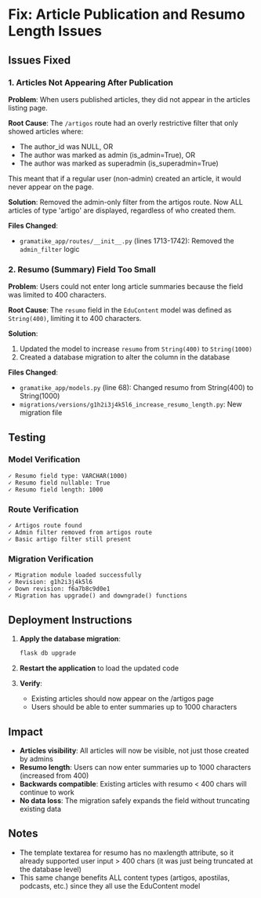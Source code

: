 # Fix: Article Publication and Resumo Length Issues

## Issues Fixed

### 1. Articles Not Appearing After Publication
**Problem**: When users published articles, they did not appear in the articles listing page.

**Root Cause**: The `/artigos` route had an overly restrictive filter that only showed articles where:
- The author_id was NULL, OR
- The author was marked as admin (is_admin=True), OR  
- The author was marked as superadmin (is_superadmin=True)

This meant that if a regular user (non-admin) created an article, it would never appear on the page.

**Solution**: Removed the admin-only filter from the artigos route. Now ALL articles of type 'artigo' are displayed, regardless of who created them.

**Files Changed**:
- `gramatike_app/routes/__init__.py` (lines 1713-1742): Removed the `admin_filter` logic

### 2. Resumo (Summary) Field Too Small
**Problem**: Users could not enter long article summaries because the field was limited to 400 characters.

**Root Cause**: The `resumo` field in the `EduContent` model was defined as `String(400)`, limiting it to 400 characters.

**Solution**: 
1. Updated the model to increase `resumo` from `String(400)` to `String(1000)`
2. Created a database migration to alter the column in the database

**Files Changed**:
- `gramatike_app/models.py` (line 68): Changed resumo from String(400) to String(1000)
- `migrations/versions/g1h2i3j4k5l6_increase_resumo_length.py`: New migration file

## Testing

### Model Verification
```
✓ Resumo field type: VARCHAR(1000)
✓ Resumo field nullable: True
✓ Resumo field length: 1000
```

### Route Verification
```
✓ Artigos route found
✓ Admin filter removed from artigos route
✓ Basic artigo filter still present
```

### Migration Verification
```
✓ Migration module loaded successfully
✓ Revision: g1h2i3j4k5l6
✓ Down revision: f6a7b8c9d0e1
✓ Migration has upgrade() and downgrade() functions
```

## Deployment Instructions

1. **Apply the database migration**:
   ```bash
   flask db upgrade
   ```
   
2. **Restart the application** to load the updated code

3. **Verify**: 
   - Existing articles should now appear on the /artigos page
   - Users should be able to enter summaries up to 1000 characters

## Impact

- **Articles visibility**: All articles will now be visible, not just those created by admins
- **Resumo length**: Users can now enter summaries up to 1000 characters (increased from 400)
- **Backwards compatible**: Existing articles with resumo < 400 chars will continue to work
- **No data loss**: The migration safely expands the field without truncating existing data

## Notes

- The template textarea for resumo has no maxlength attribute, so it already supported user input > 400 chars (it was just being truncated at the database level)
- This same change benefits ALL content types (artigos, apostilas, podcasts, etc.) since they all use the EduContent model
